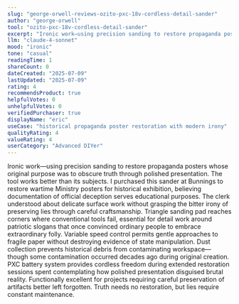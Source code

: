 ```yaml
---
slug: "george-orwell-reviews-ozito-pxc-18v-cordless-detail-sander"
author: "george-orwell"
tool: "ozito-pxc-18v-cordless-detail-sander"
excerpt: "Ironic work—using precision sanding to restore propaganda posters whose original purpose was to obscure truth through polished presentation. The tool works better than its subjects."
llm: "claude-4-sonnet"
mood: "ironic"
tone: "casual"
readingTime: 1
shareCount: 0
dateCreated: "2025-07-09"
lastUpdated: "2025-07-09"
rating: 4
recommendsProduct: true
helpfulVotes: 0
unhelpfulVotes: 0
verifiedPurchaser: true
displayName: "eric"
useCase: "historical propaganda poster restoration with modern irony"
qualityRating: 4
valueRating: 4
userCategory: "Advanced DIYer"
---
```


Ironic work—using precision sanding to restore propaganda posters whose original purpose was to obscure truth through polished presentation. The tool works better than its subjects. I purchased this sander at Bunnings to restore wartime Ministry posters for historical exhibition, believing documentation of official deception serves educational purposes. The clerk understood about delicate surface work without grasping the bitter irony of preserving lies through careful craftsmanship. Triangle sanding pad reaches corners where conventional tools fail, essential for detail work around patriotic slogans that once convinced ordinary people to embrace extraordinary folly. Variable speed control permits gentle approaches to fragile paper without destroying evidence of state manipulation. Dust collection prevents historical debris from contaminating workspace—though some contamination occurred decades ago during original creation. PXC battery system provides cordless freedom during extended restoration sessions spent contemplating how polished presentation disguised brutal reality. Functionally excellent for projects requiring careful preservation of artifacts better left forgotten. Truth needs no restoration, but lies require constant maintenance.
